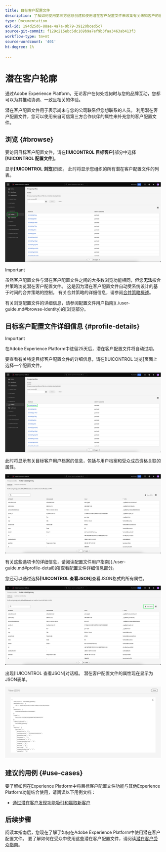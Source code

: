 ```yaml
---
title: 目标客户配置文件
description: 了解如何使用第三方信息创建和使用潜在客户配置文件来收集有关未知客户的信息。
type: Documentation
exl-id: 194d25d6-88ae-4a7a-9b79-39120bced5c7
source-git-commit: f129c215ebc5dc169b9a7ef9b3faa3463ab413f3
workflow-type: tm+mt
source-wordcount: '401'
ht-degree: 1%

---
```


# 潜在客户轮廓

通过Adobe Experience Platform，无论客户在何处或何时与您的品牌互动，您都可以为其推动协调、一致且相关的体验。

潜在客户配置文件用于表示尚未与您的公司联系但您想联系的人员。 利用潜在客户配置文件，您可以使用来自可信第三方合作伙伴的属性来补充您的客户配置文件。

## 浏览 {#browse}

要访问目标客户配置文件，请在&#x200B;**[!UICONTROL 目标客户]**&#x200B;部分中选择&#x200B;**[!UICONTROL 配置文件]**。

显示&#x200B;**[!UICONTROL 浏览]**&#x200B;页面。 此时将显示您组织的所有潜在客户配置文件的列表。

![已突出显示[!UICONTROL 配置文件]按钮，显示目标客户配置文件的[!UICONTROL 浏览]页面。](../images/prospect-profile/browse-profiles.png)

>[!IMPORTANT]
>
>虽然客户配置文件与潜在客户配置文件之间的大多数浏览功能相同，但您&#x200B;**无法**&#x200B;按合并策略浏览潜在客户配置文件。 这是因为潜在客户配置文件自动受系统设计的基于时间的合并策略的控制。 有关合并策略的详细信息，请参阅[合并策略概述](../merge-policies/overview.md)。

有关浏览配置文件的详细信息，请参阅配置文件用户指南](./user-guide.md#browse-identity)的[浏览部分。

## 目标客户配置文件详细信息 {#profile-details}

>[!IMPORTANT]
>
>在Adobe Experience Platform中驻留25天后，潜在客户配置文件将自动过期。

要查看有关特定目标客户配置文件的详细信息，请在[!UICONTROL 浏览]页面上选择一个配置文件。

![在浏览页面上突出显示目标客户配置文件。](../images/prospect-profile/select-specific-profile.png)

此时将显示有关目标客户用户档案的信息，包括与用户档案和受众成员资格关联的属性。

![将显示目标客户配置文件详细信息页面。](../images/prospect-profile/profile-details.png)

有关这些选项卡的详细信息，请阅读配置文件用户指南](./user-guide.md#profile-detail)的[查看配置文件详细信息部分。

您还可以通过选择&#x200B;**[!UICONTROL 查看JSON]**&#x200B;查看JSON格式的所有属性。

![目标客户配置文件详细信息页面上突出显示[!UICONTROL 查看JSON]按钮。](../images/prospect-profile/profile-select-view-json.png)

出现[!UICONTROL 查看JSON]对话框。 潜在客户配置文件的属性现在显示为JSON表单。

![目标客户配置文件的属性以JSON形式显示。](../images/prospect-profile/profile-view-json.png)

## 建议的用例 {#use-cases}

要了解如何在Experience Platform中将目标客户配置文件功能与其他Experience Platform功能结合使用，请阅读以下用例文档：

- [通过潜在客户发现功能吸引和赢取新客户](../../rtcdp/partner-data/prospecting.md)

## 后续步骤

阅读本指南后，您现在了解了如何在Adobe Experience Platform中使用潜在客户配置文件。 要了解如何在受众中使用这些潜在客户配置文件，请阅读[潜在客户受众指南](../../segmentation/types/prospect-audiences.md)。
